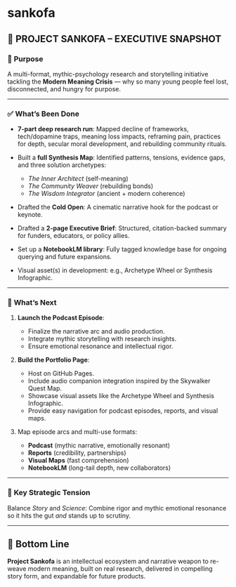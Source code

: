 # sankofa

## 📍 **PROJECT SANKOFA – EXECUTIVE SNAPSHOT**

### 🎯 **Purpose**

A multi-format, mythic-psychology research and storytelling initiative tackling the **Modern Meaning Crisis** — why so many young people feel lost, disconnected, and hungry for purpose.

---

### ✅ **What’s Been Done**

* **7-part deep research run**: Mapped decline of frameworks, tech/dopamine traps, meaning loss impacts, reframing pain, practices for depth, secular moral development, and rebuilding community rituals.
* Built a **full Synthesis Map**: Identified patterns, tensions, evidence gaps, and three solution archetypes:

  * *The Inner Architect* (self-meaning)
  * *The Community Weaver* (rebuilding bonds)
  * *The Wisdom Integrator* (ancient + modern coherence)
* Drafted the **Cold Open**: A cinematic narrative hook for the podcast or keynote.
* Drafted a **2-page Executive Brief**: Structured, citation-backed summary for funders, educators, or policy allies.
* Set up a **NotebookLM library**: Fully tagged knowledge base for ongoing querying and future expansions.
* Visual asset(s) in development: e.g., Archetype Wheel or Synthesis Infographic.

---

### 🧭 **What’s Next**

1. **Launch the Podcast Episode**: 
   * Finalize the narrative arc and audio production.
   * Integrate mythic storytelling with research insights.
   * Ensure emotional resonance and intellectual rigor.

2. **Build the Portfolio Page**:
   * Host on GitHub Pages.
   * Include audio companion integration inspired by the Skywalker Quest Map.
   * Showcase visual assets like the Archetype Wheel and Synthesis Infographic.
   * Provide easy navigation for podcast episodes, reports, and visual maps.

3. Map episode arcs and multi-use formats:

   * **Podcast** (mythic narrative, emotionally resonant)
   * **Reports** (credibility, partnerships)
   * **Visual Maps** (fast comprehension)
   * **NotebookLM** (long-tail depth, new collaborators)

---

### 🚩 **Key Strategic Tension**

Balance *Story* and *Science*: Combine rigor and mythic emotional resonance so it hits the gut *and* stands up to scrutiny.

---

## 🔑 **Bottom Line**

**Project Sankofa** is an intellectual ecosystem and narrative weapon to re-weave modern meaning, built on real research, delivered in compelling story form, and expandable for future products.

